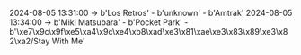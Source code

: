 2024-08-05 13:31:00 -> b'Los Retros' - b'unknown' - b'Amtrak'
2024-08-05 13:34:00 -> b'Miki Matsubara' - b'Pocket Park' - b'\xe7\x9c\x9f\xe5\xa4\x9c\xe4\xb8\xad\xe3\x81\xae\xe3\x83\x89\xe3\x82\xa2/Stay With Me'

